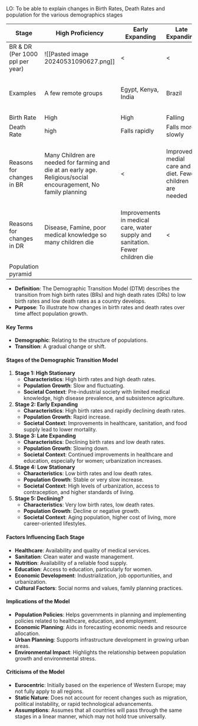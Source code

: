 LO: To be able to explain changes in Birth Rates, Death Rates and population for the various demographics stages

| Stage                           | High Proficiency                                                                                                 | Early Expanding                                                               | Late Expanding                                           | Low Stationary                                                          | Declining |
| ------------------------------- | ---------------------------------------------------------------------------------------------------------------- | ----------------------------------------------------------------------------- | -------------------------------------------------------- | ----------------------------------------------------------------------- | --------- |
| BR & DR (Per 1000 ppl per year) | ![[Pasted image 20240531090627.png]]                                                                             | <                                                                             | <                                                        | <                                                                       | <         |
| Examples                        | A few remote groups                                                                                              | Egypt, Kenya, India                                                           | Brazil                                                   | USA, Japan, France, UK, Canada                                          | Germany   |
| Birth Rate                      | High                                                                                                             | High                                                                          | Falling                                                  | Low                                                                     | Very low  |
| Death Rate                      | high                                                                                                             | Falls rapidly                                                                 | Falls more slowly                                        | Low                                                                     | Low       |
| Reasons for changes in BR       | Many Children are needed for farming and die at an early age. Religious/social encouragement, No family planning | <                                                                             | Improved medial care and diet. Fewer children are needed | Family Planning, Good health, Improved status of women, Later marriages | <         |
| Reasons for changes in DR       | Disease, Famine, poor medical knowledge so many children die                                                     | Improvements in medical care, water supply and sanitation. Fewer children die | <                                                        | Good healthcare, Reliable Food Supply                                   | <         |
| Population pyramid              |                                                                                                                  |                                                                               |                                                          |                                                                         |           |

- **Definition**: The Demographic Transition Model (DTM) describes the transition from high birth rates (BRs) and high death rates (DRs) to low birth rates and low death rates as a country develops.
- **Purpose**: To illustrate how changes in birth rates and death rates over time affect population growth.

#### Key Terms
- **Demographic**: Relating to the structure of populations.
- **Transition**: A gradual change or shift.

#### Stages of the Demographic Transition Model
1. **Stage 1: High Stationary**
    - **Characteristics**: High birth rates and high death rates.
    - **Population Growth**: Slow and fluctuating.
    - **Societal Context**: Pre-industrial society with limited medical knowledge, high disease prevalence, and subsistence agriculture.
2. **Stage 2: Early Expanding**
    - **Characteristics**: High birth rates and rapidly declining death rates.
    - **Population Growth**: Rapid increase.
    - **Societal Context**: Improvements in healthcare, sanitation, and food supply lead to lower mortality.
3. **Stage 3: Late Expanding**
    - **Characteristics**: Declining birth rates and low death rates.
    - **Population Growth**: Slowing down.
    - **Societal Context**: Continued improvements in healthcare and education, especially for women; urbanization increases.
4. **Stage 4: Low Stationary**
    - **Characteristics**: Low birth rates and low death rates.
    - **Population Growth**: Stable or very slow increase.
    - **Societal Context**: High levels of urbanization, access to contraception, and higher standards of living.
5. **Stage 5: Declining?**
    - **Characteristics**: Very low birth rates, low death rates.
    - **Population Growth**: Decline or negative growth.
    - **Societal Context**: Aging population, higher cost of living, more career-oriented lifestyles.
#### Factors Influencing Each Stage
- **Healthcare**: Availability and quality of medical services.
- **Sanitation**: Clean water and waste management.
- **Nutrition**: Availability of a reliable food supply.
- **Education**: Access to education, particularly for women.
- **Economic Development**: Industrialization, job opportunities, and urbanization.
- **Cultural Factors**: Social norms and values, family planning practices.
#### Implications of the Model
- **Population Policies**: Helps governments in planning and implementing policies related to healthcare, education, and employment.
- **Economic Planning**: Aids in forecasting economic needs and resource allocation.
- **Urban Planning**: Supports infrastructure development in growing urban areas.
- **Environmental Impact**: Highlights the relationship between population growth and environmental stress.

#### Criticisms of the Model
- **Eurocentric**: Initially based on the experience of Western Europe; may not fully apply to all regions.
- **Static Nature**: Does not account for recent changes such as migration, political instability, or rapid technological advancements.
- **Assumptions**: Assumes that all countries will pass through the same stages in a linear manner, which may not hold true universally.